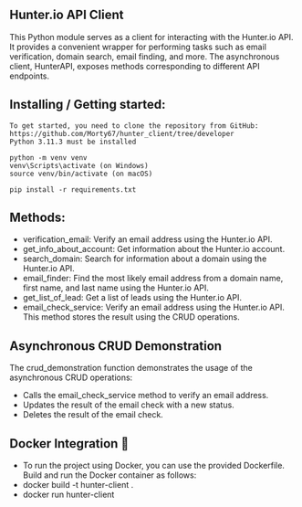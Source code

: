 ## Hunter.io API Client
This Python module serves as a client for interacting with the Hunter.io API. It provides a convenient wrapper for performing tasks such as email verification, domain search, email finding, and more. The asynchronous client, HunterAPI, exposes methods corresponding to different API endpoints.

## Installing / Getting started:
```shell
To get started, you need to clone the repository from GitHub: https://github.com/Morty67/hunter_client/tree/developer
Python 3.11.3 must be installed

python -m venv venv
venv\Scripts\activate (on Windows)
source venv/bin/activate (on macOS)

pip install -r requirements.txt
```


## Methods:
*  verification_email: Verify an email address using the Hunter.io API.
*  get_info_about_account: Get information about the Hunter.io account.
*  search_domain: Search for information about a domain using the Hunter.io API.
*  email_finder: Find the most likely email address from a domain name, first name, and last name using the Hunter.io API.
*  get_list_of_lead: Get a list of leads using the Hunter.io API.
*  email_check_service: Verify an email address using the Hunter.io API. This method stores the result using the CRUD operations.

## Asynchronous CRUD Demonstration
The crud_demonstration function demonstrates the usage of the asynchronous CRUD operations:

*  Calls the email_check_service method to verify an email address.
*  Updates the result of the email check with a new status.
*  Deletes the result of the email check.

## Docker Integration 🐳
*  To run the project using Docker, you can use the provided Dockerfile. Build and run the Docker container as follows:
*  docker build -t hunter-client .
*  docker run hunter-client
